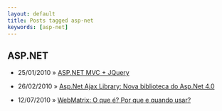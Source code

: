 ```yaml
---
layout: default
title: Posts tagged asp-net
keywords: [asp-net]
---
```

<h2 class="category">ASP.NET</h2>
<ul class="posts">
<li>
<p>
<span class="date">25/01/2010</span> &raquo; 
<a href="/blog/asp-net-mvc-jquery">ASP.NET MVC + JQuery</a>
</p>
</li> 
<li>
<p>
<span class="date">26/02/2010</span> &raquo; 
<a href="/blog/asp-net-ajax-library-nova-biblioteca-do-asp-net-4-0">Asp.Net Ajax Library: Nova biblioteca do Asp.Net 4.0</a>
</p>
</li> 
<li>
<p>
<span class="date">12/07/2010</span> &raquo; 
<a href="/blog/webmatrix-o-que-e-por-que-usar">WebMatrix: O que é? Por que e quando usar?</a>
</p>
</li> 
</ul>
